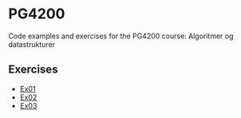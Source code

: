 # PG4200
Code examples and exercises for the PG4200 course: Algoritmer og datastrukturer


## Exercises
* [Ex01](docs/exercises/ex01.md)
* [Ex02](docs/exercises/ex02.md)
* [Ex03](docs/exercises/ex03.md)
